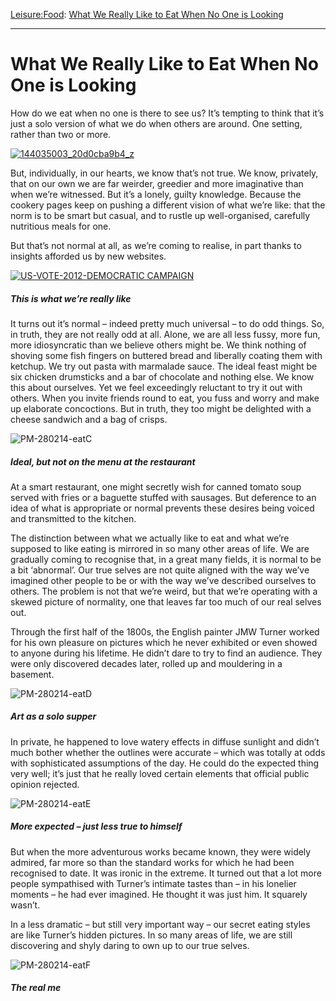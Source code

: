[Leisure:](https://www.theschooloflife.com/thebookoflife/category/leisure/)[Food](https://www.theschooloflife.com/thebookoflife/category/leisure/food/): [What We Really Like to Eat When No One is Looking](https://www.theschooloflife.com/thebookoflife/what-we-really-like-to-eat-when-no-one-is-looking/)

* * *

# What We Really Like to Eat When No One is Looking

How do we eat when no one is there to see us? It’s tempting to think that it’s just a solo version of what we do when others are around. One setting, rather than two or more.

[![144035003_20d0cba9b4_z](https://www.theschooloflife.com/thebookoflife/wp-content/uploads/2014/09/144035003_20d0cba9b4_z.jpg)](http://www.thebookoflife.org/wp-content/uploads/2014/09/144035003_20d0cba9b4_z.jpg)

But, individually, in our hearts, we know that’s not true. We know, privately, that on our own we are far weirder, greedier and more imaginative than when we’re witnessed. But it’s a lonely, guilty knowledge. Because the cookery pages keep on pushing a different vision of what we’re like: that the norm is to be smart but casual, and to rustle up well-organised, carefully nutritious meals for one.

But that’s not normal at all, as we’re coming to realise, in part thanks to insights afforded us by new websites.

[![US-VOTE-2012-DEMOCRATIC CAMPAIGN](https://www.theschooloflife.com/thebookoflife/wp-content/uploads/2014/09/152419476.jpg)](http://www.thebookoflife.org/wp-content/uploads/2014/09/152419476.jpg)

##### This is what we’re really like

It turns out it’s normal – indeed pretty much universal – to do odd things. So, in truth, they are not really odd at all. Alone, we are all less fussy, more fun, more idiosyncratic than we believe others might be. We think nothing of shoving some fish fingers on buttered bread and liberally coating them with ketchup. We try out pasta with marmalade sauce. The ideal feast might be six chicken drumsticks and a bar of chocolate and nothing else. We know this about ourselves. Yet we feel exceedingly reluctant to try it out with others. When you invite friends round to eat, you fuss and worry and make up elaborate concoctions. But in truth, they too might be delighted with a cheese sandwich and a bag of crisps.

![PM-280214-eatC](https://www.theschooloflife.com/thebookoflife/wp-content/uploads/2014/09/PM-280214-eatC.jpg)

##### Ideal, but not on the menu at the restaurant

At a smart restaurant, one might secretly wish for canned tomato soup served with fries or a baguette stuffed with sausages. But deference to an idea of what is appropriate or normal prevents these desires being voiced and transmitted to the kitchen.

The distinction between what we actually like to eat and what we’re supposed to like eating is mirrored in so many other areas of life. We are gradually coming to recognise that, in a great many fields, it is normal to be a bit ‘abnormal’. Our true selves are not quite aligned with the way we’ve imagined other people to be or with the way we’ve described ourselves to others. The problem is not that we’re weird, but that we’re operating with a skewed picture of normality, one that leaves far too much of our real selves out.

Through the first half of the 1800s, the English painter JMW Turner worked for his own pleasure on pictures which he never exhibited or even showed to anyone during his lifetime. He didn’t dare to try to find an audience. They were only discovered decades later, rolled up and mouldering in a basement.

![PM-280214-eatD](https://www.theschooloflife.com/thebookoflife/wp-content/uploads/2014/09/PM-280214-eatD.jpg)

##### Art as a solo supper

In private, he happened to love watery effects in diffuse sunlight and didn’t much bother whether the outlines were accurate – which was totally at odds with sophisticated assumptions of the day. He could do the expected thing very well; it’s just that he really loved certain elements that official public opinion rejected.

![PM-280214-eatE](https://www.theschooloflife.com/thebookoflife/wp-content/uploads/2014/09/PM-280214-eatE.jpg)

##### More expected – just less true to himself

But when the more adventurous works became known, they were widely admired, far more so than the standard works for which he had been recognised to date. It was ironic in the extreme. It turned out that a lot more people sympathised with Turner’s intimate tastes than – in his lonelier moments – he had ever imagined. He thought it was just him. It squarely wasn’t.

In a less dramatic – but still very important way – our secret eating styles are like Turner’s hidden pictures. In so many areas of life, we are still discovering and shyly daring to own up to our true selves.

![PM-280214-eatF](https://www.theschooloflife.com/thebookoflife/wp-content/uploads/2014/09/PM-280214-eatF.png)

##### The real me
